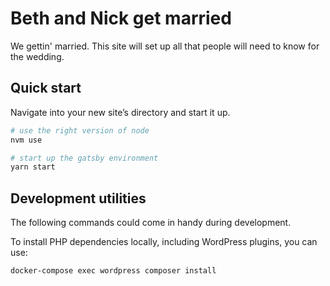 # Beth and Nick get married

We gettin' married. This site will set up all that people will need to know for the wedding.

## Quick start

Navigate into your new site’s directory and start it up.

```sh
# use the right version of node
nvm use

# start up the gatsby environment
yarn start
```

## Development utilities

The following commands could come in handy during development.

To install PHP dependencies locally, including WordPress plugins, you can use:

```bash
docker-compose exec wordpress composer install
```